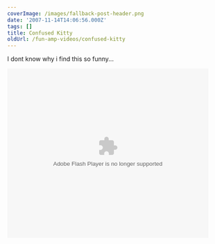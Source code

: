 ```yaml
---
coverImage: /images/fallback-post-header.png
date: '2007-11-14T14:06:56.000Z'
tags: []
title: Confused Kitty
oldUrl: /fun-amp-videos/confused-kitty
---
```


I dont know why i find this so funny...

<embed width="464" height="392" type="application/x-shockwave-flash" src="https://embed.break.com/Mzk4MjUz"></embed>
